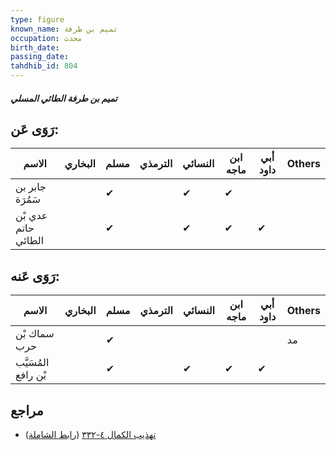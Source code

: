 ```yaml
---
type: figure
known_name: تميم بن طرفة
occupation: محدث
birth_date:
passing_date:
tahdhib_id: 804
---
```

##### تميم بن طرفة الطائي المسلي

## رَوَى عَن:
| الاسم               | البخاري | مسلم | الترمذي | النسائي | ابن ماجه | أبي داود | Others |
| ------------------- | ------- | ---- | ------- | ------- | -------- | -------- | ------ |
| جابر بن سَمُرَة     |         | ✔    |         | ✔       | ✔        |          |        |
| عدي بْن حاتم الطائي |         | ✔    |         | ✔       | ✔        | ✔        |        |
## رَوَى عَنه:
| الاسم               | البخاري | مسلم | الترمذي | النسائي | ابن ماجه | أبي داود | Others |
| ------------------- | ------- | ---- | ------- | ------- | -------- | -------- | ------ |
| سماك بْن حرب        |         | ✔    |         |         |          |          | مد     |
| المُسَيَّب بْن رافع |         | ✔    |         | ✔       | ✔        | ✔        |        |
## مراجع
- [تهذيب الكمال ٤-٣٣٢](obsidian://open?vault=Tahdhib-al-Kamal&file=Figures/٨٠٤-تميم%20بن%20طرفة%20الطائي%20المسلي) ([رابط الشاملة](https://shamela.ws/book/3722/1846))